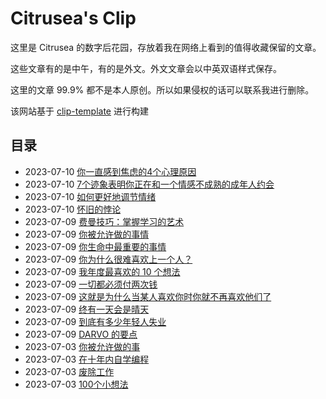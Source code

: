 # Citrusea's Clip
这里是 Citrusea 的数字后花园，存放着我在网络上看到的值得收藏保留的文章。

这些文章有的是中午，有的是外文。外文文章会以中英双语样式保存。

这里的文章 99.9% 都不是本人原创。所以如果侵权的话可以联系我进行删除。

该网站基于 [clip-template](https://github.com/theowenyoung/clip-template) 进行构建

## 目录
- 2023-07-10 [你一直感到焦虑的4个心理原因](2023/07/10/4-Psychological-Reasons-You-Feel-Anxious-All-the-Time/index.html)
- 2023-07-10 [7个迹象表明你正在和一个情感不成熟的成年人约会](2023/07/10/7-Signs-You’re-Dating-an-Emotionally-Immature-Adult/index.html)
- 2023-07-10 [如何更好地调节情绪](2023/07/10/How-to-Get-Better-At-Regulating-Your-Emotions/index.html)
- 2023-07-10 [怀旧的悖论](2023/07/10/The-Paradoxes-of-Nostalgia/index.html)
- 2023-07-09 [费曼技巧：掌握学习的艺术](2023/07/09/The-Feynman-Technique-Master-the-Art-of-Learning/index.html)
- 2023-07-09 [你被允许做的事情](2023/07/09/Things-you're-allowed-to-do/index.html)
- 2023-07-09 [你生命中最重要的事情](2023/07/09/The-Most-Important-Thing-in-Your-Life/index.html)
- 2023-07-09 [你为什么很难喜欢上一个人？](2023/07/09/ni-wei-shen-me-hen-nan-xi-huan-shang-yi-ge-ren/index.html)
- 2023-07-09 [我年度最喜欢的 10 个想法](2023/07/09/My-10-Favorite-Ideas-of-the-Year/index.html)
- 2023-07-09 [一切都必须付两次钱](2023/07/09/Everything-Must-Be-Paid-for-Twice/index.html)
- 2023-07-09 [这就是为什么当某人喜欢你时你就不再喜欢他们了](2023/07/09/Here’s-Why-You-Stop-Liking-Someone-When-They-Like-You-Back-HuffPost-Life/index.html)
- 2023-07-09 [终有一天会是晴天](2023/07/09/It-will-be-sunny-one-day/index.html)
- 2023-07-09 [到底有多少年轻人失业](2023/07/09/dao-di-you-duo-shao-qing-nian-ren-shi-ye/index.html)
- 2023-07-09 [DARVO 的要点](2023/07/09/The-Point-of-DARVO/index.html)
- 2023-07-03 [你被允许做的事](2023/07/03/Things-you're-allowed-to-do/index.html)
- 2023-07-03 [在十年内自学编程](2023/07/03/Teach-Yourself-Programming-in-Ten-Years/index.html)
- 2023-07-03 [废除工作](2023/07/03/The-Abolition-of-Work/index.html)
- 2023-07-03 [100个小想法](2023/07/03/100-Little-Ideas/index.html)